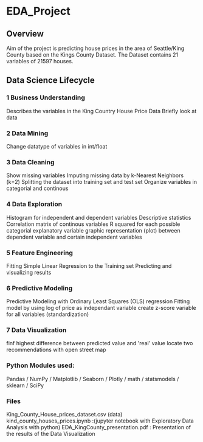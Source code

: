 # EDA_Project

## Overview

Aim of the project is predicting house prices in the area of Seattle/King County based on the Kings County Dataset. The Dataset contains 21 variables of 21597 houses. 

## Data Science Lifecycle

### 1 Business Understanding

Describes the variables in the King Country House Price Data 
Briefly look at data

### 2 Data Mining

Change datatype of variables in int/float

### 3 Data Cleaning

Show missing variables
Imputing missing data by k-Nearest Neighbors (k=2)
Splitting the dataset into training set and test set
Organize variables in categorial and continous

### 4 Data Exploration

Histogram for independent and dependent variables
Descriptive statistics
Correlation matrix of continous variables
R squared for each possible categorial explanatory variable
graphic representation (plot) between dependent variable and certain independent variables

### 5 Feature Engineering

Fitting Simple Linear Regression to the Training set
Predicting and visualizing results

### 6 Predictive Modeling

Predictive Modeling with Ordinary Least Squares (OLS) regression
Fitting model by using log of price as independant variable
create z-score variable for all variables (standardization)

### 7 Data Visualization

finf highest difference between predicted value and 'real' value
locate two recommendations with open street map

### Python Modules used:

Pandas / NumPy / Matplotlib / Seaborn / Plotly / math / statsmodels / sklearn / SciPy

### Files

King_County_House_prices_dataset.csv (data)
kind_county_houses_prices.ipynb :(jupyter notebook with Exploratory Data Analysis with python)
EDA_KingCounty_presentation.pdf : Presentation of the results of the Data Visualization
